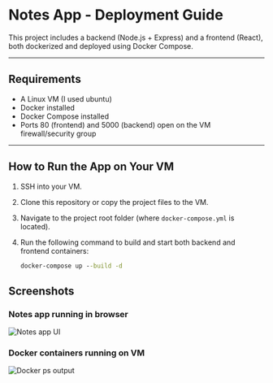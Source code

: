 # Notes App - Deployment Guide

This project includes a backend (Node.js + Express) and a frontend (React), both dockerized and deployed using Docker Compose.

---

## Requirements

- A Linux VM (I used ubuntu)
- Docker installed
- Docker Compose installed
- Ports 80 (frontend) and 5000 (backend) open on the VM firewall/security group

---

## How to Run the App on Your VM

1. SSH into your VM.

2. Clone this repository or copy the project files to the VM.

3. Navigate to the project root folder (where `docker-compose.yml` is located).

4. Run the following command to build and start both backend and frontend containers:

   ```cmd
   docker-compose up --build -d

## Screenshots

### Notes app running in browser

![Notes app UI](images/app-ui.png)

### Docker containers running on VM

![Docker ps output](images/docker-ps.png)

